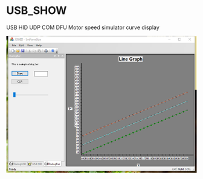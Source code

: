# USB_SHOW
USB HID  UDP COM  DFU  Motor speed simulator  curve display

![image](https://github.com/eydj2008/USB_SHOW/blob/master/SetPaneSize/PIC/001.png?raw=true)
